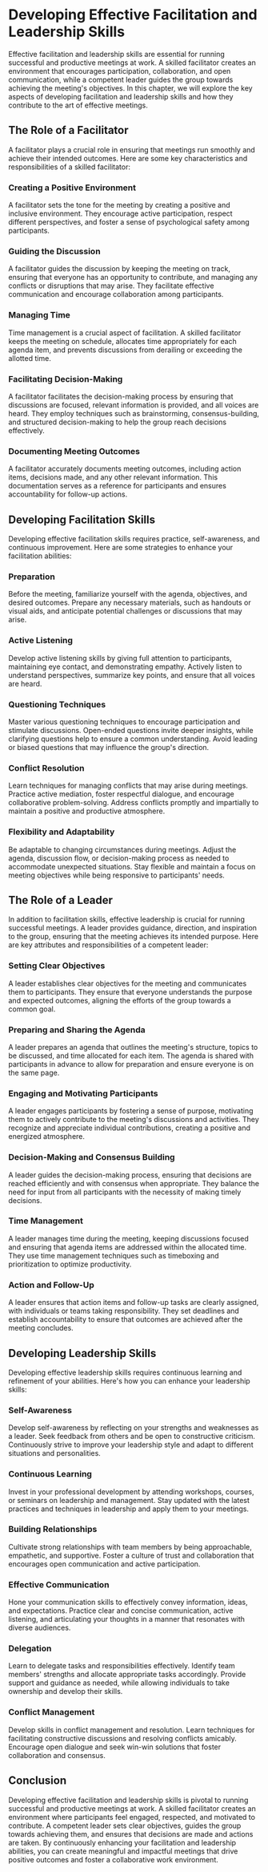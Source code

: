 Developing Effective Facilitation and Leadership Skills
==================================================================

Effective facilitation and leadership skills are essential for running successful and productive meetings at work. A skilled facilitator creates an environment that encourages participation, collaboration, and open communication, while a competent leader guides the group towards achieving the meeting's objectives. In this chapter, we will explore the key aspects of developing facilitation and leadership skills and how they contribute to the art of effective meetings.

The Role of a Facilitator
-------------------------

A facilitator plays a crucial role in ensuring that meetings run smoothly and achieve their intended outcomes. Here are some key characteristics and responsibilities of a skilled facilitator:

### Creating a Positive Environment

A facilitator sets the tone for the meeting by creating a positive and inclusive environment. They encourage active participation, respect different perspectives, and foster a sense of psychological safety among participants.

### Guiding the Discussion

A facilitator guides the discussion by keeping the meeting on track, ensuring that everyone has an opportunity to contribute, and managing any conflicts or disruptions that may arise. They facilitate effective communication and encourage collaboration among participants.

### Managing Time

Time management is a crucial aspect of facilitation. A skilled facilitator keeps the meeting on schedule, allocates time appropriately for each agenda item, and prevents discussions from derailing or exceeding the allotted time.

### Facilitating Decision-Making

A facilitator facilitates the decision-making process by ensuring that discussions are focused, relevant information is provided, and all voices are heard. They employ techniques such as brainstorming, consensus-building, and structured decision-making to help the group reach decisions effectively.

### Documenting Meeting Outcomes

A facilitator accurately documents meeting outcomes, including action items, decisions made, and any other relevant information. This documentation serves as a reference for participants and ensures accountability for follow-up actions.

Developing Facilitation Skills
------------------------------

Developing effective facilitation skills requires practice, self-awareness, and continuous improvement. Here are some strategies to enhance your facilitation abilities:

### Preparation

Before the meeting, familiarize yourself with the agenda, objectives, and desired outcomes. Prepare any necessary materials, such as handouts or visual aids, and anticipate potential challenges or discussions that may arise.

### Active Listening

Develop active listening skills by giving full attention to participants, maintaining eye contact, and demonstrating empathy. Actively listen to understand perspectives, summarize key points, and ensure that all voices are heard.

### Questioning Techniques

Master various questioning techniques to encourage participation and stimulate discussions. Open-ended questions invite deeper insights, while clarifying questions help to ensure a common understanding. Avoid leading or biased questions that may influence the group's direction.

### Conflict Resolution

Learn techniques for managing conflicts that may arise during meetings. Practice active mediation, foster respectful dialogue, and encourage collaborative problem-solving. Address conflicts promptly and impartially to maintain a positive and productive atmosphere.

### Flexibility and Adaptability

Be adaptable to changing circumstances during meetings. Adjust the agenda, discussion flow, or decision-making process as needed to accommodate unexpected situations. Stay flexible and maintain a focus on meeting objectives while being responsive to participants' needs.

The Role of a Leader
--------------------

In addition to facilitation skills, effective leadership is crucial for running successful meetings. A leader provides guidance, direction, and inspiration to the group, ensuring that the meeting achieves its intended purpose. Here are key attributes and responsibilities of a competent leader:

### Setting Clear Objectives

A leader establishes clear objectives for the meeting and communicates them to participants. They ensure that everyone understands the purpose and expected outcomes, aligning the efforts of the group towards a common goal.

### Preparing and Sharing the Agenda

A leader prepares an agenda that outlines the meeting's structure, topics to be discussed, and time allocated for each item. The agenda is shared with participants in advance to allow for preparation and ensure everyone is on the same page.

### Engaging and Motivating Participants

A leader engages participants by fostering a sense of purpose, motivating them to actively contribute to the meeting's discussions and activities. They recognize and appreciate individual contributions, creating a positive and energized atmosphere.

### Decision-Making and Consensus Building

A leader guides the decision-making process, ensuring that decisions are reached efficiently and with consensus when appropriate. They balance the need for input from all participants with the necessity of making timely decisions.

### Time Management

A leader manages time during the meeting, keeping discussions focused and ensuring that agenda items are addressed within the allocated time. They use time management techniques such as timeboxing and prioritization to optimize productivity.

### Action and Follow-Up

A leader ensures that action items and follow-up tasks are clearly assigned, with individuals or teams taking responsibility. They set deadlines and establish accountability to ensure that outcomes are achieved after the meeting concludes.

Developing Leadership Skills
----------------------------

Developing effective leadership skills requires continuous learning and refinement of your abilities. Here's how you can enhance your leadership skills:

### Self-Awareness

Develop self-awareness by reflecting on your strengths and weaknesses as a leader. Seek feedback from others and be open to constructive criticism. Continuously strive to improve your leadership style and adapt to different situations and personalities.

### Continuous Learning

Invest in your professional development by attending workshops, courses, or seminars on leadership and management. Stay updated with the latest practices and techniques in leadership and apply them to your meetings.

### Building Relationships

Cultivate strong relationships with team members by being approachable, empathetic, and supportive. Foster a culture of trust and collaboration that encourages open communication and active participation.

### Effective Communication

Hone your communication skills to effectively convey information, ideas, and expectations. Practice clear and concise communication, active listening, and articulating your thoughts in a manner that resonates with diverse audiences.

### Delegation

Learn to delegate tasks and responsibilities effectively. Identify team members' strengths and allocate appropriate tasks accordingly. Provide support and guidance as needed, while allowing individuals to take ownership and develop their skills.

### Conflict Management

Develop skills in conflict management and resolution. Learn techniques for facilitating constructive discussions and resolving conflicts amicably. Encourage open dialogue and seek win-win solutions that foster collaboration and consensus.

Conclusion
----------

Developing effective facilitation and leadership skills is pivotal to running successful and productive meetings at work. A skilled facilitator creates an environment where participants feel engaged, respected, and motivated to contribute. A competent leader sets clear objectives, guides the group towards achieving them, and ensures that decisions are made and actions are taken. By continuously enhancing your facilitation and leadership abilities, you can create meaningful and impactful meetings that drive positive outcomes and foster a collaborative work environment.
